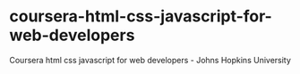 # coursera-html-css-javascript-for-web-developers
Coursera html css javascript for web developers - Johns Hopkins University
